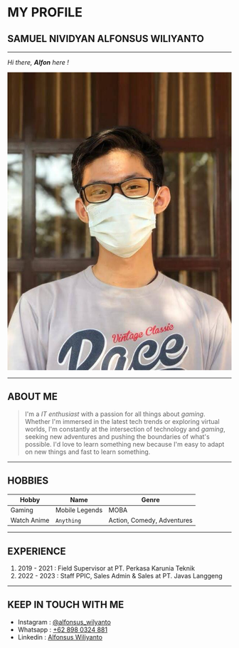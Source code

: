 # MY PROFILE

## SAMUEL NIVIDYAN ALFONSUS WILIYANTO

---

*Hi there, __Alfon__ here !*

![Profile](Profile.jpg)

---

## ABOUT ME

 >I'm a *IT enthusiast* with a passion for all things about *gaming*. Whether I'm immersed in the latest tech trends or exploring virtual worlds, I'm constantly at the intersection of technology and *gaming*, seeking new adventures and pushing the boundaries of what's possible. I'd love to learn something new because I'm easy to adapt on new things and fast to learn something.

---

## HOBBIES

| Hobby     | Name | Genre     |
|-------------|-------------|---------------|
| Gaming      | Mobile Legends | MOBA | Active|
| Watch Anime  | `Anything`        | Action, Comedy, Adventures      | 

---

## EXPERIENCE

1. 2019 - 2021 : Field Supervisor at PT. Perkasa Karunia Teknik
1. 2022 - 2023 : Staff PPIC, Sales Admin & Sales at PT. Javas Langgeng

---

## KEEP IN TOUCH WITH ME

- Instagram : [@alfonsus_wilyanto](https://www.instagram.com/alfonsus_wiliyanto/)
- Whatsapp : [+62 898 0324 881](https://wa.me/+628980324881)
- Linkedin : [Alfonsus Wiliyanto](https://www.linkedin.com/in/samuel-nividyan-alfonsus-wiliyanto-742b30211/)


